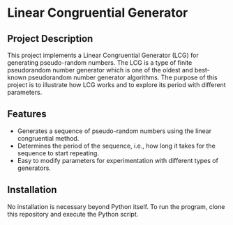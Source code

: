 # Linear Congruential Generator

## Project Description

This project implements a Linear Congruential Generator (LCG) for generating pseudo-random numbers. The LCG is a type of finite pseudorandom number generator which is one of the oldest and best-known pseudorandom number generator algorithms. The purpose of this project is to illustrate how LCG works and to explore its period with different parameters.

## Features

- Generates a sequence of pseudo-random numbers using the linear congruential method.
- Determines the period of the sequence, i.e., how long it takes for the sequence to start repeating.
- Easy to modify parameters for experimentation with different types of generators.

## Installation

No installation is necessary beyond Python itself. To run the program, clone this repository and execute the Python script.



